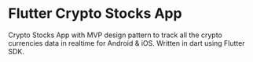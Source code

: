 # Flutter Crypto Stocks App

Crypto Stocks App with MVP design pattern to track all the crypto currencies data in realtime for Android & iOS. Written in dart using Flutter SDK.

